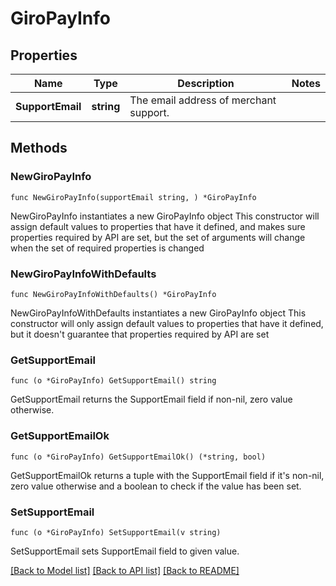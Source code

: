 # GiroPayInfo

## Properties

Name | Type | Description | Notes
------------ | ------------- | ------------- | -------------
**SupportEmail** | **string** | The email address of merchant support. | 

## Methods

### NewGiroPayInfo

`func NewGiroPayInfo(supportEmail string, ) *GiroPayInfo`

NewGiroPayInfo instantiates a new GiroPayInfo object
This constructor will assign default values to properties that have it defined,
and makes sure properties required by API are set, but the set of arguments
will change when the set of required properties is changed

### NewGiroPayInfoWithDefaults

`func NewGiroPayInfoWithDefaults() *GiroPayInfo`

NewGiroPayInfoWithDefaults instantiates a new GiroPayInfo object
This constructor will only assign default values to properties that have it defined,
but it doesn't guarantee that properties required by API are set

### GetSupportEmail

`func (o *GiroPayInfo) GetSupportEmail() string`

GetSupportEmail returns the SupportEmail field if non-nil, zero value otherwise.

### GetSupportEmailOk

`func (o *GiroPayInfo) GetSupportEmailOk() (*string, bool)`

GetSupportEmailOk returns a tuple with the SupportEmail field if it's non-nil, zero value otherwise
and a boolean to check if the value has been set.

### SetSupportEmail

`func (o *GiroPayInfo) SetSupportEmail(v string)`

SetSupportEmail sets SupportEmail field to given value.



[[Back to Model list]](../README.md#documentation-for-models) [[Back to API list]](../README.md#documentation-for-api-endpoints) [[Back to README]](../README.md)



